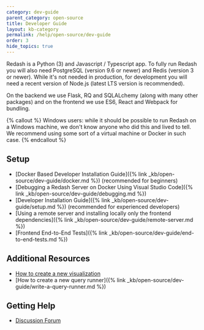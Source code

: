 ```yaml
---
category: dev-guide
parent_category: open-source
title: Developer Guide
layout: kb-category
permalink: /help/open-source/dev-guide
order: 3
hide_topics: true
---
```


Redash is a Python (3) and Javascript / Typescript app. To fully run Redash you will also need
PostgreSQL (version 9.6 or newer) and Redis (version 3 or newer). While it's not
needed in production, for development you will need a recent version of Node.js
(latest LTS version is recommended).

On the backend we use Flask, RQ and SQLALchemy (along with many other packages) and on
the frontend we use ES6, React and Webpack for bundling.

{% callout %}
Windows users: while it should be possible to run Redash on a Windows machine, we don't know anyone who did this and lived to tell. We recommend using some sort of a virtual machine or Docker in such case.
{% endcallout %}

## Setup

- [Docker Based Developer Installation Guide]({% link _kb/open-source/dev-guide/docker.md %}) (recommended for beginners)
- [Debugging a Redash Server on Docker Using Visual Studio Code]({% link _kb/open-source/dev-guide/debugging.md %})
- [Developer Installation Guide]({% link _kb/open-source/dev-guide/setup.md %}) (recommended for experienced developers)
- [Using a remote server and installing locally only the frontend dependencies]({% link _kb/open-source/dev-guide/remote-server.md %})
- [Frontend End-to-End Tests]({% link _kb/open-source/dev-guide/end-to-end-tests.md %})

## Additional Resources

- [How to create a new visualization](https://discuss.redash.io/t/how-to-create-new-visualization-types-in-redash/86)
- [How to create a new query runner]({% link _kb/open-source/dev-guide/write-a-query-runner.md %})

## Getting Help

- [Discussion Forum](https://discuss.redash.io/c/development)
